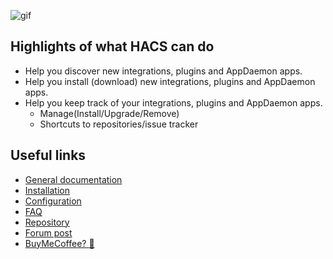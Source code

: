 ![gif](https://custom-components.github.io/hacs/images/hacsdemo.gif)

## Highlights of what HACS can do

- Help you discover new integrations, plugins and AppDaemon apps.
- Help you install (download) new integrations, plugins and AppDaemon apps.
- Help you keep track of your integrations, plugins and AppDaemon apps.
  - Manage(Install/Upgrade/Remove)
  - Shortcuts to repositories/issue tracker

## Useful links

- [General documentation](https://custom-components.github.io/hacs/)
- [Installation](https://custom-components.github.io/hacs/installation/manual/)
- [Configuration](https://custom-components.github.io/hacs/installation/configuration/)
- [FAQ](https://custom-components.github.io/hacs/faq)
- [Repository](https://github.com/custom-components/hacs)
- [Forum post](https://community.home-assistant.io/t/custom-component-hacs/121727)
- [BuyMeCoffee? :see_no_evil:](https://buymeacoffee.com/ludeeus)